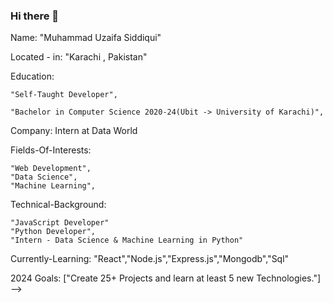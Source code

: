 ### Hi there 👋

Name: 
    "Muhammad Uzaifa Siddiqui"

Located - in: 
    "Karachi , Pakistan"

Education:

    "Self-Taught Developer",
    
    "Bachelor in Computer Science 2020-24(Ubit -> University of Karachi)",

Company: Intern at Data World

Fields-Of-Interests:
  
    "Web Development",
    "Data Science",
    "Machine Learning",
  
Technical-Background:
  
    "JavaScript Developer"
    "Python Developer",
    "Intern - Data Science & Machine Learning in Python"
  
  
Currently-Learning: "React","Node.js","Express.js","Mongodb","Sql"

2024 Goals: ["Create 25+ Projects and learn at least 5 new Technologies."]
-->
